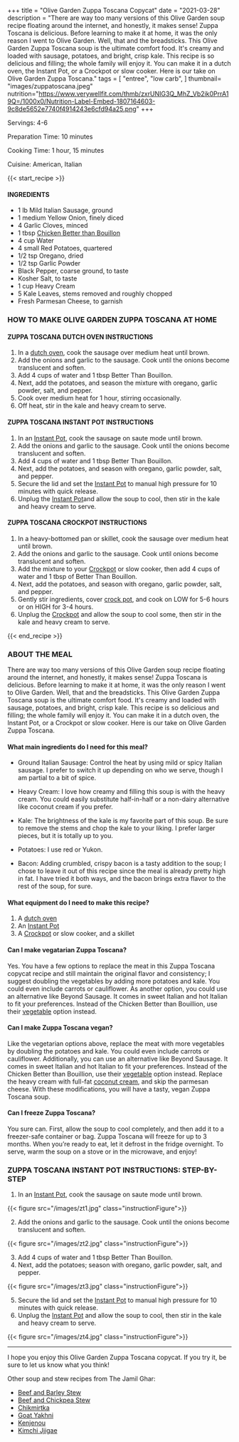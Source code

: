
+++
title = "Olive Garden Zuppa Toscana Copycat"
date = "2021-03-28"
description = "There are way too many versions of this Olive Garden soup recipe floating around the internet, and honestly, it makes sense! Zuppa Toscana is delicious. Before learning to make it at home, it was the only reason I went to Olive Garden. Well, that and the breadsticks. This Olive Garden Zuppa Toscana soup is the ultimate comfort food. It's creamy and loaded with sausage, potatoes, and bright, crisp kale. This recipe is so delicious and filling; the whole family will enjoy it. You can make it in a dutch oven, the Instant Pot, or a Crockpot or slow cooker. Here is our take on Olive Garden Zuppa Toscana."
tags = [
    "entree",
    "low carb",
]
thumbnail= "images/zuppatoscana.jpeg"
nutrition="https://www.verywellfit.com/thmb/zxrUNIG3Q_MhZ_Vb2ik0PrrA19Q=/1000x0/Nutrition-Label-Embed-1807164603-9c8de5652e7740f4914243e6cfd94a25.png"
+++

Servings: 4-6 <!--more-->

Preparation Time: 10 minutes 

Cooking Time: 1 hour, 15 minutes

Cuisine: American, Italian

{{< start_recipe >}}

#### INGREDIENTS 

* 1 lb Mild Italian Sausage, ground 
* 1 medium Yellow Onion, finely diced 
* 4 Garlic Cloves, minced 
* 1 tbsp [Chicken Better than Bouillon](https://amzn.to/38081yU)
* 4 cup Water
* 4 small Red Potatoes, quartered 
* 1/2 tsp Oregano, dried
* 1/2 tsp Garlic Powder
* Black Pepper, coarse ground, to taste
* Kosher Salt, to taste
* 1 cup Heavy Cream 
* 5 Kale Leaves, stems removed and roughly chopped 
* Fresh Parmesan Cheese, to garnish 

### HOW TO MAKE OLIVE GARDEN ZUPPA TOSCANA AT HOME 

#### ZUPPA TOSCANA DUTCH OVEN INSTRUCTIONS 

1. In a [dutch oven](https://amzn.to/3sFYTY1), cook the sausage over medium heat until brown. 
2. Add the onions and garlic to the sausage. Cook until the onions become translucent and soften. 
3. Add 4 cups of water and 1 tbsp Better Than Bouillon. 
4. Next, add the potatoes, and season the mixture with oregano, garlic powder, salt, and pepper. 
5. Cook over medium heat for 1 hour, stirring occasionally.  
6. Off heat, stir in the kale and heavy cream to serve.

#### ZUPPA TOSCANA INSTANT POT INSTRUCTIONS 

1. In an [Instant Pot](https://amzn.to/3w5GDtJ), cook the sausage on saute mode until brown. 
2. Add the onions and garlic to the sausage. Cook until the onions become translucent and soften. 
3. Add 4 cups of water and 1 tbsp Better Than Bouillon. 
4. Next, add the potatoes, and season with oregano, garlic powder, salt, and pepper. 
5. Secure the lid and set the [Instant Pot](https://amzn.to/3w5GDtJ) to manual high pressure for 10 minutes with quick release.  
6. Unplug the [Instant Pot](https://amzn.to/3w5GDtJ)and allow the soup to cool, then stir in the kale and heavy cream to serve. 

#### ZUPPA TOSCANA CROCKPOT INSTRUCTIONS 

1. In a heavy-bottomed pan or skillet, cook the sausage over medium heat until brown. 
2. Add the onions and garlic to the sausage. Cook until onions become translucent and soften. 
3. Add the mixture to your [Crockpot](https://amzn.to/3zIa7hR) or slow cooker, then add 4 cups of water and 1 tbsp of Better Than Bouillon. 
4. Next, add the potatoes, and season with oregano, garlic powder, salt, and pepper. 
5. Gently stir ingredients, cover [crock pot](https://amzn.to/3zIa7hR), and cook on LOW for 5-6 hours or on HIGH for 3-4 hours.  
6. Unplug the [Crockpot](https://amzn.to/3zIa7hR) and allow the soup to cool some, then stir in the kale and heavy cream to serve. 

{{< end_recipe >}}

### ABOUT THE MEAL

There are way too many versions of this Olive Garden soup recipe floating around the internet, and honestly, it makes sense! Zuppa Toscana is delicious. Before learning to make it at home, it was the only reason I went to Olive Garden. Well, that and the breadsticks. This Olive Garden Zuppa Toscana soup is the ultimate comfort food. It's creamy and loaded with sausage, potatoes, and bright, crisp kale. This recipe is so delicious and filling; the whole family will enjoy it. You can make it in a dutch oven, the Instant Pot, or a Crockpot or slow cooker. Here is our take on Olive Garden Zuppa Toscana.

#### What main ingredients do I need for this meal?

* Ground Italian Sausage: Control the heat by using mild or spicy Italian sausage. I prefer to switch it up depending on who we serve, though I am partial to a bit of spice.

* Heavy Cream: I love how creamy and filling this soup is with the heavy cream. You could easily substitute half-in-half or a non-dairy alternative like coconut cream if you prefer.  

* Kale: The brightness of the kale is my favorite part of this soup. Be sure to remove the stems and chop the kale to your liking. I prefer larger pieces, but it is totally up to you. 

* Potatoes: I use red or Yukon. 

* Bacon: Adding crumbled, crispy bacon is a tasty addition to the soup; I chose to leave it out of this recipe since the meal is already pretty high in fat. I have tried it both ways, and the bacon brings extra flavor to the rest of the soup, for sure. 

#### What equipment do I need to make this recipe? 

1. A [dutch oven](https://amzn.to/3sFYTY1) 
2. An [Instant Pot](https://amzn.to/3w5GDtJ)
3. A [Crockpot](https://amzn.to/3zIa7hR) or slow cooker, and a skillet 

#### Can I make vegatarian Zuppa Toscana? 

Yes. You have a few options to replace the meat in this Zuppa Toscana copycat recipe and still maintain the original flavor and consistency; I suggest doubling the vegetables by adding more potatoes and kale. You could even include carrots or cauliflower. As another option, you could use an alternative like Beyond Sausage. It comes in sweet Italian and hot Italian to fit your preferences. Instead of the Chicken Better than Bouillion, use their [vegetable](https://amzn.to/3kK88Fi) option instead. 

#### Can I make Zuppa Toscana vegan? 

Like the vegetarian options above, replace the meat with more vegetables by doubling the potatoes and kale. You could even include carrots or cauliflower. Additionally, you can use an alternative like Beyond Sausage. It comes in sweet Italian and hot Italian to fit your preferences. Instead of the Chicken Better than Bouillion, use their [vegetable](https://amzn.to/3kK88Fi) option instead. Replace the heavy cream with full-fat [coconut cream](https://amzn.to/3ufLoA8), and skip the parmesan cheese. With these modifications, you will have a tasty, vegan Zuppa Toscana soup. 

#### Can I freeze Zuppa Toscana? 

You sure can. First, allow the soup to cool completely, and then add it to a freezer-safe container or bag. Zuppa Toscana will freeze for up to 3 months. When you’re ready to eat, let it defrost in the fridge overnight. To serve, warm the soup on a stove or in the microwave, and enjoy!

### ZUPPA TOSCANA INSTANT POT INSTRUCTIONS: STEP-BY-STEP  

1. In an [Instant Pot](https://amzn.to/3w5GDtJ), cook the sausage on saute mode until brown. 

{{< figure src="/images/zt1.jpg" class="instructionFigure">}}

2. Add the onions and garlic to the sausage. Cook until the onions become translucent and soften. 

{{< figure src="/images/zt2.jpg" class="instructionFigure">}}

3. Add 4 cups of water and 1 tbsp Better Than Bouillon. 
4. Next, add the potatoes; season with oregano, garlic powder, salt, and pepper. 

{{< figure src="/images/zt3.jpg" class="instructionFigure">}}

5. Secure the lid and set the [Instant Pot](https://amzn.to/3w5GDtJ) to manual high pressure for 10 minutes with quick release.  
6. Unplug the [Instant Pot](https://amzn.to/3w5GDtJ) and allow the soup to cool, then stir in the kale and heavy cream to serve. 

{{< figure src="/images/zt4.jpg" class="instructionFigure">}}

---- 

I hope you enjoy this Olive Garden Zuppa Toscana copycat. If you try it, be sure to let us know what you think! 

Other soup and stew recipes from The Jamil Ghar:

* [Beef and Barley Stew](https://www.jamilghar.com/recipe/beef_and_barley_stew/)
* [Beef and Chickpea Stew](https://www.jamilghar.com/recipe/beef_chickpea_stew/)
* [Chikmirtka](https://www.jamilghar.com/recipe/georgian_soup/)
* [Goat Yakhni](https://www.jamilghar.com/recipe/goat_yakhni/)
* [Kenjenou](https://www.jamilghar.com/recipe/kedjenou/)
* [Kimchi Jjigae](https://www.jamilghar.com/recipe/kimchi_jigae/)
